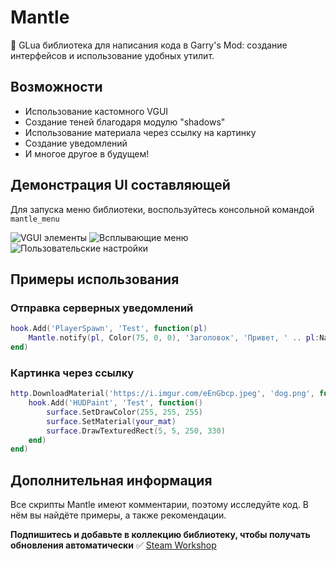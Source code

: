 # Mantle
🎈 GLua библиотека для написания кода в Garry's Mod: создание интерфейсов и использование удобных утилит.

## Возможности
- Использование кастомного VGUI
- Создание теней благодаря модулю "shadows"
- Использование материала через ссылку на картинку
- Создание уведомлений
- И многое другое в будущем!

## Демонстрация UI составляющей
Для запуска меню библиотеки, воспользуйтесь консольной командой `mantle_menu`

![VGUI элементы](https://github.com/user-attachments/assets/e6aebe40-df99-42a5-af1a-a8fa526f8e08)
![Всплывающие меню](https://github.com/user-attachments/assets/4a0638d1-0d69-444d-93ce-6d6fa25c814b)
![Пользовательские настройки](https://github.com/user-attachments/assets/4094fd8e-4131-4fd4-ac9c-6992a675029e)

## Примеры использования
### Отправка серверных уведомлений
```lua
hook.Add('PlayerSpawn', 'Test', function(pl)
    Mantle.notify(pl, Color(75, 0, 0), 'Заголовок', 'Привет, ' .. pl:Name() .. '!')
end)
```

### Картинка через ссылку
```lua
http.DownloadMaterial('https://i.imgur.com/eEnGbcp.jpeg', 'dog.png', function(your_mat)
    hook.Add('HUDPaint', 'Test', function()
        surface.SetDrawColor(255, 255, 255)
        surface.SetMaterial(your_mat)
        surface.DrawTexturedRect(5, 5, 250, 330)
    end)
end)
```

## Дополнительная информация
Все скрипты Mantle имеют комментарии, поэтому исследуйте код. В нём вы найдёте примеры, а также рекомендации.

**Подпишитесь и добавьте в коллекцию библиотеку, чтобы получать обновления автоматически** ✅ [Steam Workshop](https://steamcommunity.com/sharedfiles/filedetails/?id=3126986993)
